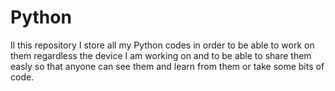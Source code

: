 # Python
Il this repository I store all my Python codes in order to be able to work on them regardless the device I am working on and to be able to share them easly so that anyone can see them and learn from them or take some bits of code.
